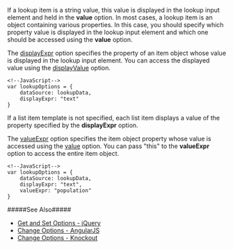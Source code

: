 <article data-show="Content/Applications/16_1/UIWidgets/dxLookup/TweakForItemStructure/markup.html,
        Content/Applications/16_1/UIWidgets/dxLookup/TweakForItemStructure/script.js,
        Content/Applications/16_1/UIWidgets/dxLookup/TweakForItemStructure/styles.css">

If a lookup item is a string value, this value is displayed in the lookup input element and held in the **value** option. In most cases, a lookup item is an object containing various properties. In this case, you should specify which property value is displayed in the lookup input element and which one should be accessed using the **value** option.

The [displayExpr](/api-reference/10%20UI%20Widgets/DataExpressionMixin/1%20Configuration/displayExpr.md '/Documentation/ApiReference/UI_Widgets/dxLookup/Configuration/#displayExpr') option specifies the property of an item object whose value is displayed in the lookup input element. You can access the displayed value using the [displayValue](/api-reference/10%20UI%20Widgets/dxDropDownList/1%20Configuration/displayValue.md '/Documentation/ApiReference/UI_Widgets/dxLookup/Configuration/#displayValue') option.

    <!--JavaScript-->
    var lookupOptions = {
        dataSource: lookupData,
        displayExpr: "text"
    }

If a list item template is not specified, each list item displays a value of the property specified by the **displayExpr** option.

The [valueExpr](/api-reference/10%20UI%20Widgets/dxLookup/1%20Configuration/valueExpr.md '/Documentation/ApiReference/UI_Widgets/dxLookup/Configuration/#valueExpr') option specifies the item object property whose value is accessed using the [value](/api-reference/10%20UI%20Widgets/dxLookup/1%20Configuration/value.md '/Documentation/ApiReference/UI_Widgets/dxLookup/Configuration/#value') option. You can pass "this" to the **valueExpr** option to access the entire item object.

    <!--JavaScript-->
    var lookupOptions = {
        dataSource: lookupData,
        displayExpr: "text",
        valueExpr: "population"
    }

#####See Also#####
- [Get and Set Options - jQuery](/concepts/10%20UI%20Widgets/0%20Basics/10%20Widget%20Basics%20-%20jQuery/05%20Get%20and%20Set%20Options.md '/Documentation/Guide/UI_Widgets/Basics/Widget_Basics_-_jQuery/#Get_and_Set_Options')
- [Change Options - AngularJS](/concepts/10%20UI%20Widgets/0%20Basics/20%20Widget%20Basics%20-%20AngularJS/05%20Change%20Options.md '/Documentation/Guide/UI_Widgets/Basics/Widget_Basics_-_AngularJS/#Change_Options')
- [Change Options - Knockout](/concepts/10%20UI%20Widgets/0%20Basics/25%20Widget%20Basics%20-%20Knockout/05%20Change%20Options.md '/Documentation/Guide/UI_Widgets/Basics/Widget_Basics_-_Knockout/#Change_Options')
</article>